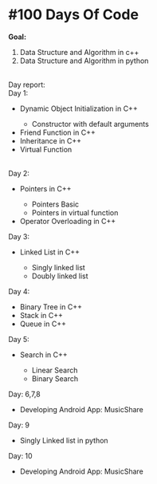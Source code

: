# #100 Days Of Code

**Goal:** <br> 
1. Data Structure and Algorithm in c++ <br>
2. Data Structure and Algorithm in python <br><br>

Day report: <br>
Day 1: <br>
<ul>
<li> Dynamic Object Initialization in C++</li>
<ul>
<li>Constructor with default arguments</li>
</ul>
<li>Friend Function in C++</li>
<li>Inheritance in C++</li>
<li>Virtual Function</li>
</ul>
<br>
Day 2: <br>
<ul>
	<li>Pointers in C++</li>
		<ul>
			<li>Pointers Basic</li>
			<li>Pointers in virtual function</li>
		</ul>
	<li>Operator Overloading in C++</li>
</ul>
Day 3: <br>
<ul>
	<li>Linked List in C++</li>
		<ul>
			<li>Singly linked list</li>
			<li>Doubly linked list</li>
		</ul>
</ul>
Day 4: <br>
<ul>
	<li>Binary Tree in C++</li>
	<li>Stack in C++</li>
	<li>Queue in C++</li>		
</ul>
Day 5: <br>
<ul>
	<li>Search in C++</li>
	<ul>
		<li>Linear Search</li>
		<li>Binary Search</li>
	</ul>	
</ul>
Day: 6,7,8 <br>
<ul>
	<li>Developing Android App: MusicShare</li>
</ul>
Day: 9 <br>
<ul>
	<li>Singly Linked list in python</li>
</ul>
Day: 10 <br>
<ul>
	<li>Developing Android App: MusicShare</li>
</ul>
